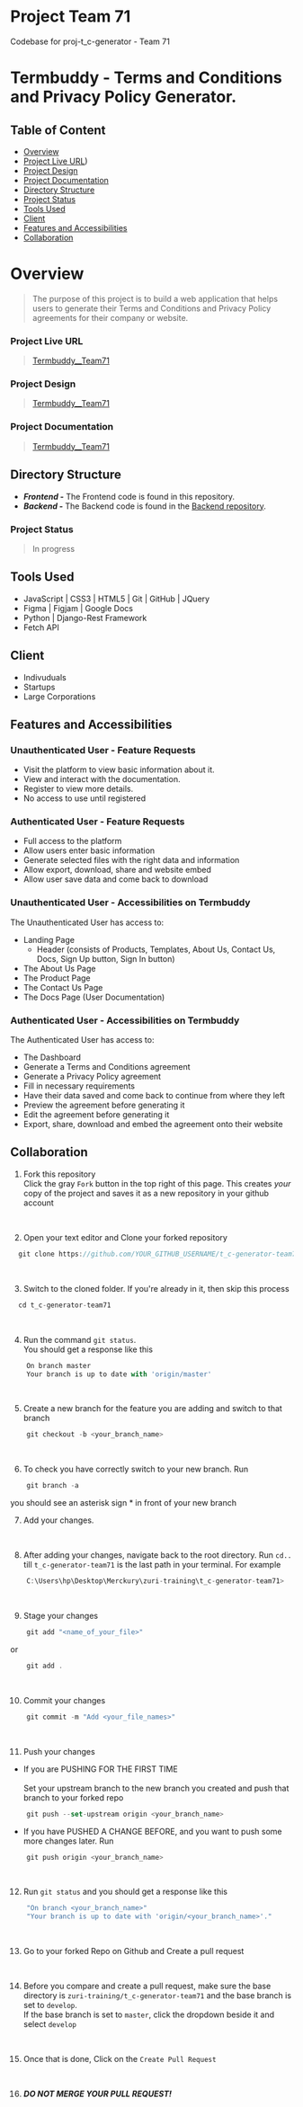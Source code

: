 # Project Team 71
Codebase for proj-t_c-generator - Team 71
<br>

# Termbuddy - Terms and Conditions and Privacy Policy Generator.

## Table of Content

* [Overview](#overview)
* [Project Live URL](#project-live-url))
* [Project Design](#project-design)
* [Project Documentation](#project-documentation)
* [Directory Structure](#directory-structure)
* [Project Status](#project-status)
* [Tools Used](#tools-used)
* [Client](#client)
* [Features and Accessibilities](#features-and-accessibilities)
* [Collaboration](#collaboration)

# Overview
> The purpose of this project is to build a web application that helps users to generate their Terms and Conditions and Privacy Policy agreements for their company or website. 

### Project Live URL
> <a href="https://zuri-training.github.io/t_c-generator-team71/">Termbuddy__Team71</a>

### Project Design
> <a href="https://bit.ly/3Q2pn1C">Termbuddy__Team71</a>

### Project Documentation
> <a href="https://docs.google.com/document/d/1f3XPzsHjb1upvMaWUAjJ2tQgga4d2lb5t1awKSc7PWY/edit?usp=sharing">Termbuddy__Team71</a>


## Directory Structure
- ***Frontend -*** The Frontend code is found in this repository.
- ***Backend -*** The Backend code is found in the <a href="https://github.com/zuri-training/t_c-generator_team71_BE">Backend repository</a>.


### Project Status
> In progress


## Tools Used
- JavaScript | CSS3 | HTML5 | Git | GitHub | JQuery
- Figma | Figjam | Google Docs
- Python | Django-Rest Framework
- Fetch API <br />

## Client
- Indivuduals
- Startups
- Large Corporations <br />

## Features and Accessibilities

### Unauthenticated User - Feature Requests
- Visit the platform to view basic information about it.
- View and interact with the documentation.
- Register to view more details.
- No access to use until registered <br />

### Authenticated User - Feature Requests
- Full access to the platform
- Allow users enter basic information
- Generate selected files with the right data and information
- Allow export, download, share and website embed
- Allow user save data and come back to download <br />


### Unauthenticated User - Accessibilities on Termbuddy
The Unauthenticated User has access to: <br />
- Landing Page
    - Header (consists of Products, Templates, About Us, Contact Us, Docs, Sign Up button, Sign In button)
- The About Us Page
- The Product Page
- The Contact Us Page
- The Docs Page (User Documentation) <br />

### Authenticated User - Accessibilities on Termbuddy
The Authenticated User has access to: <br />
- The Dashboard
- Generate a Terms and Conditions agreement
- Generate a Privacy Policy agreement
- Fill in necessary requirements
- Have their data saved and come back to continue from where they left
- Preview the agreement before generating it
- Edit the agreement before generating it
- Export, share, download and embed the agreement onto their website 

## Collaboration
1. Fork this repository <br />
Click the gray `Fork` button in the top right of this page. This creates *your* copy of the project and saves it as a new repository in your github account
<br />

2. Open your text editor and  Clone your forked repository 
```js
  git clone https://github.com/YOUR_GITHUB_USERNAME/t_c-generator-team71.git
```
<br />

3. Switch to the cloned folder. If you're already in it, then skip this process 
```js
  cd t_c-generator-team71
```
<br />

4. Run the command `git status`. <br /> You should get a response like this
```js
    On branch master
    Your branch is up to date with 'origin/master'
```
<br />

5. Create a new branch for the feature you are adding and switch to that branch
```js
    git checkout -b <your_branch_name>
```
<br />

6. To check you have correctly switch to your new branch. Run 
```js
    git branch -a
```
you should see an asterisk sign * in front of your new branch
<br />

7. Add your changes.
<br />

8. After adding your changes, navigate back to the root directory. Run `cd..` till `t_c-generator-team71` is the last path in your terminal. For example
```js
    C:\Users\hp\Desktop\Merckury\zuri-training\t_c-generator-team71>
```
<br />

9. Stage your changes
```js
    git add "<name_of_your_file>"
```

or 

```js
    git add .
```
<br />

10. Commit your changes
```js
    git commit -m "Add <your_file_names>"
```
<br />

11. Push your changes
- If you are PUSHING FOR THE FIRST TIME <br /><br />
 Set your upstream branch to the new branch you created and push that branch to your forked repo
```js
    git push --set-upstream origin <your_branch_name>
```
- If you have PUSHED A CHANGE BEFORE, and you want to push some more changes later. Run
```js
    git push origin <your_branch_name>
```
<br />

12. Run `git status` and you should get a response like this
```js
    "On branch <your_branch_name>"
    "Your branch is up to date with 'origin/<your_branch_name>'."
```
<br />

13. Go to your forked Repo on Github and Create a pull request
<br />

14. Before you compare and create a pull request, make sure the base directory is `zuri-training/t_c-generator-team71` and the base branch is set to `develop`. <br />
If the base branch is set to `master`, click the dropdown beside it and select `develop`
<br />

15. Once that is done, Click on the `Create Pull Request`
<br />

16. ***DO NOT MERGE YOUR PULL REQUEST!***
<br />